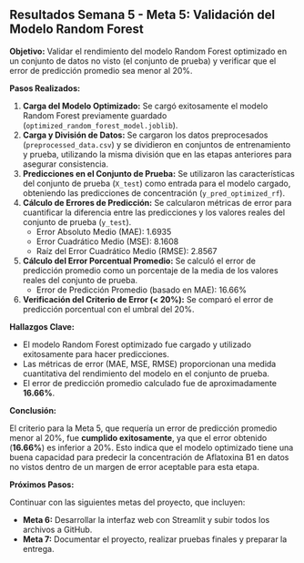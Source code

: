 
## Resultados Semana 5 - Meta 5: Validación del Modelo Random Forest

**Objetivo:** Validar el rendimiento del modelo Random Forest optimizado en un conjunto de datos no visto (el conjunto de prueba) y verificar que el error de predicción promedio sea menor al 20%.

**Pasos Realizados:**

1.  **Carga del Modelo Optimizado:** Se cargó exitosamente el modelo Random Forest previamente guardado (`optimized_random_forest_model.joblib`).
2.  **Carga y División de Datos:** Se cargaron los datos preprocesados (`preprocessed_data.csv`) y se dividieron en conjuntos de entrenamiento y prueba, utilizando la misma división que en las etapas anteriores para asegurar consistencia.
3.  **Predicciones en el Conjunto de Prueba:** Se utilizaron las características del conjunto de prueba (`X_test`) como entrada para el modelo cargado, obteniendo las predicciones de concentración (`y_pred_optimized_rf`).
4.  **Cálculo de Errores de Predicción:** Se calcularon métricas de error para cuantificar la diferencia entre las predicciones y los valores reales del conjunto de prueba (`y_test`).
    *   Error Absoluto Medio (MAE): 1.6935
    *   Error Cuadrático Medio (MSE): 8.1608
    *   Raíz del Error Cuadrático Medio (RMSE): 2.8567
5.  **Cálculo del Error Porcentual Promedio:** Se calculó el error de predicción promedio como un porcentaje de la media de los valores reales del conjunto de prueba.
    *   Error de Predicción Promedio (basado en MAE): 16.66%
6.  **Verificación del Criterio de Error (< 20%):** Se comparó el error de predicción porcentual con el umbral del 20%.

**Hallazgos Clave:**

*   El modelo Random Forest optimizado fue cargado y utilizado exitosamente para hacer predicciones.
*   Las métricas de error (MAE, MSE, RMSE) proporcionan una medida cuantitativa del rendimiento del modelo en el conjunto de prueba.
*   El error de predicción promedio calculado fue de aproximadamente **16.66%**.

**Conclusión:**

El criterio para la Meta 5, que requería un error de predicción promedio menor al 20%, fue **cumplido exitosamente**, ya que el error obtenido (**16.66%**) es inferior a 20%. Esto indica que el modelo optimizado tiene una buena capacidad para predecir la concentración de Aflatoxina B1 en datos no vistos dentro de un margen de error aceptable para esta etapa.

**Próximos Pasos:**

Continuar con las siguientes metas del proyecto, que incluyen:

*   **Meta 6:** Desarrollar la interfaz web con Streamlit y subir todos los archivos a GitHub.
*   **Meta 7:** Documentar el proyecto, realizar pruebas finales y preparar la entrega.
